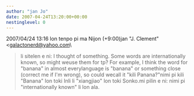 ```yaml
---
author: "jan Jo"
date: 2007-04-24T13:20:00+00:00
nestinglevel: 0
---
```

2007/04/24 13:16 lon tenpo pi ma Nijon (+9:00)jan "J. Clement" <[galactonerd@yahoo.com](mailto://galactonerd@yahoo.com)\
> li sitelen e ni:
> I thought of something. Some words are internationally known, so might weuse them for tp? For example, I think the word for "banana" in almost everylanguage is "banana" or something close (correct me if I'm wrong), so could wecall it "kili Panana?"nimi pi kili "Banana" lon toki Inli li "xiangjiao" lon toki Sonko.mi pilin e ni: nimi pi "internationally known" li lon ala.